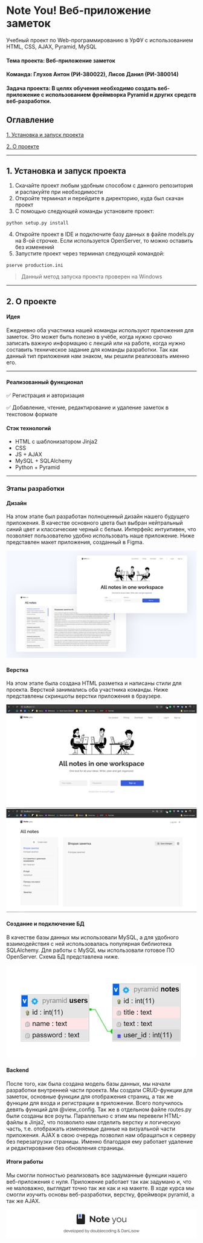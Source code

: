 # Note You! Веб-приложение заметок
Учебный проект по Web-программированию в УрФУ с использованием HTML, CSS, AJAX, Pyramid, MySQL

#### Тема проекта: Веб-приложение заметок
#### Команда: Глухов Антон (РИ-380022), Лисов Данил (РИ-380014)
#### Задача проекта: В целях обучения необходимо создать веб-приложение с использованием фреймворка Pyramid и других средств веб-разработки.

## Оглавление
[1. Установка и запуск проекта](https://github.com/doublecoding/noteyou_app#%D0%B7%D0%B0%D0%B4%D0%B0%D1%87%D0%B0-%D0%BF%D1%80%D0%BE%D0%B5%D0%BA%D1%82%D0%B0)

[2. О проекте](https://github.com/doublecoding/noteyou_app#%D0%B7%D0%B0%D0%B4%D0%B0%D1%87%D0%B0-%D0%BF%D1%80%D0%BE%D0%B5%D0%BA%D1%82%D0%B0)

____
## 1. Установка и запуск проекта
1. Скачайте проект любым удобным способом с данного репозитория и распакуйте при необходимости
2. Откройте терминал и перейдите в директорию, куда был скачан проект
3. С помощью следующей команды установите проект:
```
python setup.py install
```
4. Откройте проект в IDE и подключите базу данных в файле models.py на 8-ой строчке. Если используется OpenServer, то можно оставить без изменений
5. Запустите проект через терминал следующей командой:
```
pserve production.ini
```
> Данный метод запуска проекта проверен на Windows

____
## 2. О проекте
#### Идея
Ежедневно оба участника нашей команды используют приложения для заметок. Это может быть полезно в учёбе, когда нужно срочно записать важную информацию с лекций или на работе, когда нужно составить техническое задание для команды разработки. Так как данный тип приложения нам знаком, мы решили реализовать именно его.
____
#### Реализованный функционал
:white_check_mark: Регистрация и авторизация

:white_check_mark: Добавление, чтение, редактирование и удаление заметок в текстовом формате


#### Стэк технологий
- HTML с шаблонизатором Jinja2
- CSS
- JS + AJAX
- MySQL + SQLAlchemy
- Python + Pyramid
____
### Этапы разработки
#### Дизайн
На этом этапе был разработан полноценный дизайн нашего будущего приложения. В качестве основного цвета был выбран нейтральный синий цвет и классические черный с белым. Интерфейс интуитивен, что позволяет пользователю удобно использовать наше приложение. Ниже представлен макет приложения, созданный в Figma.

![Design](Figma.png)

#### Верстка
На этом этапе была создана HTML разметка и написаны стили для проекта. Версткой занимались оба участника команды.
Ниже представлены скриншоты верстки приложения в браузере.

![Screenshot](web1.png)
![Screenshot](web2.png)

#### Создание и подключение БД
В качестве базы данных мы использовали MySQL, а для удобного взаимодействия с ней использовалась популярная библиотека SQLAlchemy. Для работы с MySQL мы использовали готовое ПО OpenServer. Схема БД представлена ниже.

![DB](DB.png)

#### Backend
После того, как была создана модель базы данных, мы начали разработки внутренней части проекта. Мы создали CRUD-функции для заметок, основные функции для отображения страниц, а так же функции для входа и регистрации в приложении. Всего получилось девять функций для @view_config. Так же в отдельном файле routes.py были созданы все роуты. Параллельно с этим мы перевели HTML-файлы в Jinja2, что позволило нам отделить верстку и логическую часть, т.е. отображать изменяемые данные на визуальной части приложения. AJAX в свою очередь позволил нам обращаться к серверу без перезагрузки страницы. Именно благодаря ему работает удаление и редактирование без обновления страницы.

#### Итоги работы
Мы смогли полностью реализовать все задуманные функции нашего веб-приложения с нуля. Приложение работает так как задумано и, что не маловажно, выглядит точно так же как и на макете. В ходе курса мы смогли изучить основы веб-разработки, верстку, фреймворк pyramid, а так же AJAX. 

![developed](developed.png)
